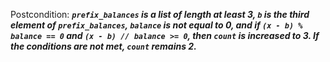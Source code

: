 Postcondition: ***`prefix_balances` is a list of length at least 3, `b` is the third element of `prefix_balances`, `balance` is not equal to 0, and if `(x - b) % balance == 0` and `(x - b) // balance >= 0`, then `count` is increased to 3. If the conditions are not met, `count` remains 2.***